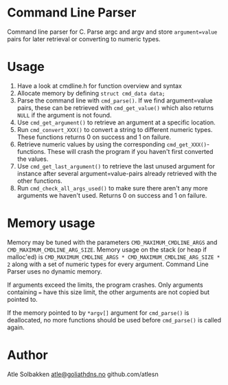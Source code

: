 # Command Line Parser
Command line parser for C. Parse argc and argv and store `argument=value` pairs
for later retrieval or converting to numeric types.

# Usage
1. Have a look at cmdline.h for function overview and syntax
2. Allocate memory by defining `struct cmd_data data;`
3. Parse the command line with `cmd_parse()`. If we find argument=value pairs, these
   can be retrieved with `cmd_get_value()` which also returns `NULL` if the argument is
   not found.
4. Use `cmd_get_argument()` to retrieve an argument at a specific location.
5. Run `cmd_convert_XXX()` to convert a string to different numeric types. These
   functions returns 0 on success and 1 on failure.
6. Retrieve numeric values by using the corresponding `cmd_get_XXX()`-functions. These
   will crash the program if you haven't first converted the values.
7. Use `cmd_get_last_argument()` to retrieve the last unused argument for instance after
   several argument=value-pairs already retrieved with the other functions.
8. Run `cmd_check_all_args_used()` to make sure there aren't any more arguments we haven't
   used. Returns 0 on success and 1 on failure.

# Memory usage
Memory may be tuned with the parameters `CMD_MAXIMUM_CMDLINE_ARGS` and `CMD_MAXIMUM_CMDLINE_ARG_SIZE`. Memory
usage on the stack (or heap if malloc'ed) is `CMD_MAXIMUM_CMDLINE_ARGS * CMD_MAXIMUM_CMDLINE_ARG_SIZE * 2`
along with a set of numeric types for every argument. Command Line Parser uses no dynamic memory.

If arguments exceed the limits, the program crashes. Only arguments containing `=`
have this size limit, the other arguments are not copied but pointed to.

If the memory pointed to by `*argv[]` argument for `cmd_parse()` is deallocated, no more functions
should be used before `cmd_parse()` is called again.

# Author
Atle Solbakken atle@goliathdns.no
github.com/atlesn
